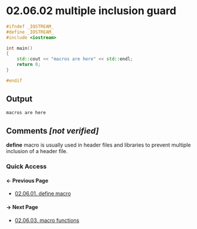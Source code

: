 # 02.06.02 multiple inclusion guard

```cxx
#ifndef _IOSTREAM_
#define _IOSTREAM_
#include <iostream>

int main()
{
    std::cout << "macros are here" << std::endl;
    return 0;
}

#endif

```

## Output

```txt
macros are here
```

## Comments *[not verified]*

**define** macro is usually used in header files and libraries to prevent multiple inclusion of a header file.  

### Quick Access

<div class="previous_page pagination">

#### &#8592; Previous Page

* [02.06.01. define macro](./../../02.object_oriented/06.templates/01.define.md)

</div>
<div class="next_page pagination">

#### &#8594; Next Page

* [02.06.03. macro functions](./../../02.object_oriented/06.templates/03.functions.md)

</div>
